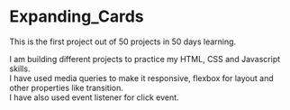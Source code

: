 # Expanding_Cards
 This is the first project out of 50 projects in 50 days learning.       
 
 I am building different projects to practice my HTML, CSS and Javascript skills.    
 I have used media queries to make it responsive, flexbox for layout and other properties like transition.    
 I have also used event listener for click event.
